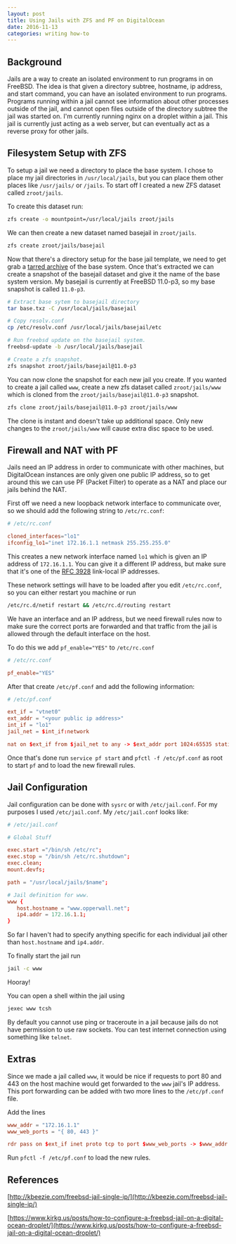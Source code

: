 ```yaml
---
layout: post
title: Using Jails with ZFS and PF on DigitalOcean
date: 2016-11-13
categories: writing how-to
---
```


## Background

Jails are a way to create an isolated environment to run programs in on FreeBSD. The idea is that given a directory subtree, hostname, ip address, and start command, you can have an isolated environment to run programs. Programs running within a jail cannot see information about other processes outside of the jail, and cannot open files outside of the directory subtree the jail was started on. I'm currently running nginx on a droplet within a jail. This jail is currently just acting as a web server, but can eventually act as a reverse proxy for other jails.

## Filesystem Setup with ZFS

To setup a jail we need a directory to place the base system. I chose to place my jail directories in `/usr/local/jails`, but you can place them other places like `/usr/jails/` or `/jails`. To start off I created a new ZFS dataset called `zroot/jails`.

To create this dataset run:

~~~ sh
zfs create -o mountpoint=/usr/local/jails zroot/jails
~~~

We can then create a new dataset named basejail in `zroot/jails`.

~~~ sh
zfs create zroot/jails/basejail
~~~

Now that there's a directory setup for the base jail template, we need to get grab a [tarred archive](http://ftp.freebsd.org/pub/FreeBSD/snapshots/amd64/11.0-STABLE/base.txz) of the base system. Once that's extracted we can create a snapshot of the basejail dataset and give it the name of the base system version. My basejail is currently at FreeBSD 11.0-p3, so my base snapshot is called `11.0-p3`.

~~~ sh
# Extract base sytem to basejail directory
tar base.txz -C /usr/local/jails/basejail

# Copy resolv.conf
cp /etc/resolv.conf /usr/local/jails/basejail/etc

# Run freebsd update on the basejail system.
freebsd-update -b /usr/local/jails/basejail

# Create a zfs snapshot.
zfs snapshot zroot/jails/basejail@11.0-p3
~~~

You can now clone the snapshot for each new jail you create. If you wanted to create a jail called `www`, create a new zfs dataset called `zroot/jails/www` which is cloned from the `zroot/jails/basejail@11.0-p3` snapshot.

~~~ sh
zfs clone zroot/jails/basejail@11.0-p3 zroot/jails/www
~~~

The clone is instant and doesn't take up additional space. Only new changes to the `zroot/jails/www` will cause extra disc space to be used.

## Firewall and NAT with PF

Jails need an IP address in order to communicate with other machines, but DigitalOcean instances are only given one public IP address, so to get around this we can use PF (Packet Filter) to operate as a NAT and place our jails behind the NAT.

First off we need a new loopback network interface to communicate over, so we should add the following string to `/etc/rc.conf`:

~~~ conf
# /etc/rc.conf

cloned_interfaces="lo1"
ifconfig_lo1="inet 172.16.1.1 netmask 255.255.255.0"
~~~

This creates a new network interface named `lo1` which is given an IP address of `172.16.1.1`. You can give it a different IP address, but make sure that it's one of the [RFC 3928](https://tools.ietf.org/html/rfc3927) link-local IP addresses.

These network settings will have to be loaded after you edit `/etc/rc.conf`, so you can either restart you machine or run

~~~ sh
/etc/rc.d/netif restart && /etc/rc.d/routing restart
~~~

We have an interface and an IP address, but we need firewall rules now to make sure the correct ports are forwarded and that traffic from the jail is allowed through the default interface on the host.

To do this we add `pf_enable="YES"` to `/etc/rc.conf`

~~~ conf
# /etc/rc.conf

pf_enable="YES"
~~~

After that create `/etc/pf.conf` and add the following information:

~~~ conf
# /etc/pf.conf

ext_if = "vtnet0"
ext_addr = "<your public ip address>"
int_if = "lo1"
jail_net = $int_if:network

nat on $ext_if from $jail_net to any -> $ext_addr port 1024:65535 static-port
~~~

Once that's done run `service pf start` and `pfctl -f /etc/pf.conf` as root to start `pf` and to load the new firewall rules.

## Jail Configuration

Jail configuration can be done with `sysrc` or with `/etc/jail.conf`. For my purposes I used `/etc/jail.conf`. My `/etc/jail.conf` looks like:

~~~ conf
# /etc/jail.conf

# Global Stuff

exec.start ="/bin/sh /etc/rc";
exec.stop = "/bin/sh /etc/rc.shutdown";
exec.clean;
mount.devfs;

path = "/usr/local/jails/$name";

# Jail definition for www.
www {
   host.hostname = "www.opperwall.net";
   ip4.addr = 172.16.1.1;
}

~~~

So far I haven't had to specify anything specific for each individual jail other than `host.hostname` and `ip4.addr`.

To finally start the jail run

~~~ sh
jail -c www
~~~

Hooray!

You can open a shell within the jail using

~~~ sh
jexec www tcsh
~~~

By default you cannot use ping or traceroute in a jail because jails do not have permission to use raw sockets. You can test internet connection using something like `telnet`.

## Extras

Since we made a jail called `www`, it would be nice if requests to port 80 and 443 on the host machine would get forwarded to the `www` jail's IP address. This port forwarding can be added with two more lines to the `/etc/pf.conf` file.

Add the lines

~~~ conf
www_addr = "172.16.1.1"
www_web_ports = "{ 80, 443 }"

rdr pass on $ext_if inet proto tcp to port $www_web_ports -> $www_addr
~~~

Run `pfctl -f /etc/pf.conf` to load the new rules.

## References

[http://kbeezie.com/freebsd-jail-single-ip/](http://kbeezie.com/freebsd-jail-single-ip/)

[https://www.kirkg.us/posts/how-to-configure-a-freebsd-jail-on-a-digital-ocean-droplet/](https://www.kirkg.us/posts/how-to-configure-a-freebsd-jail-on-a-digital-ocean-droplet/)
